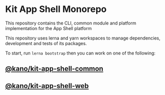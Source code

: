 # Kit App Shell Monorepo

This repository contains the CLI, common module and platform implementation for the App Shell platform

This repository uses lerna and yarn workspaces to manage dependencies, development and tests of its packages.

To start, run `lerna bootstrap` then you can work on one of the following:
## [@kano/kit-app-shell-common](./packages/common)
## [@kano/kit-app-shell-web](./packages/web)


